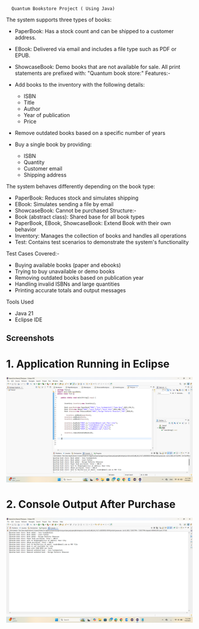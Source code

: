       Quantum Bookstore Project ( Using Java)
The system supports three types of books:
- PaperBook: Has a stock count and can be shipped to a customer address.
- EBook: Delivered via email and includes a file type such as PDF or EPUB.
- ShowcaseBook: Demo books that are not available for sale.
All print statements are prefixed with: "Quantum book store:"
Features:-
- Add books to the inventory with the following details:
  - ISBN
  - Title
  - Author
  - Year of publication
  - Price

- Remove outdated books based on a specific number of years
- Buy a single book by providing:
  - ISBN
  - Quantity
  - Customer email
  - Shipping address

The system behaves differently depending on the book type:
- PaperBook: Reduces stock and simulates shipping
- EBook: Simulates sending a file by email
- ShowcaseBook: Cannot be purchased
Structure:-
- Book (abstract class): Shared base for all book types
- PaperBook, EBook, ShowcaseBook: Extend Book with their own behavior
- Inventory: Manages the collection of books and handles all operations
- Test: Contains test scenarios to demonstrate the system's functionality

Test Cases Covered:-
- Buying available books (paper and ebooks)
- Trying to buy unavailable or demo books
- Removing outdated books based on publication year
- Handling invalid ISBNs and large quantities
- Printing accurate totals and output messages

 Tools Used
- Java 21
- Eclipse IDE
## Screenshots

# 1. Application Running in Eclipse

![Running App](Output/running%20app.png)

# 2. Console Output After Purchase

![Output](Output/Output.png)


